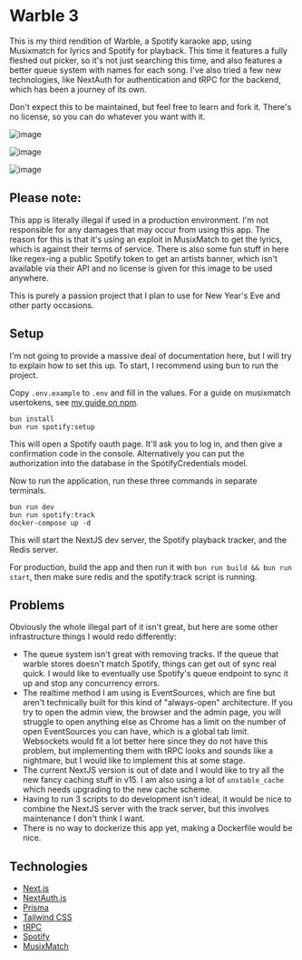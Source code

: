 # Warble 3

This is my third rendition of Warble, a Spotify karaoke app, using Musixmatch for lyrics and Spotify for playback. This time it features a fully fleshed out picker, so it's not just searching this time, and also features a better queue system with names for each song. I've also tried a few new technologies, like NextAuth for authentication and tRPC for the backend, which has been a journey of its own.

Don't expect this to be maintained, but feel free to learn and fork it. There's no license, so you can do whatever you want with it.

![image](https://github.com/user-attachments/assets/515d9721-325a-4224-b35d-3fa335c60c8e)

![image](https://github.com/user-attachments/assets/2e5d7097-7fad-4ed9-9478-731edecd50a4)

![image](https://github.com/user-attachments/assets/47c352f7-9729-4b77-8fea-55694e03fdf2)


## Please note:

This app is literally illegal if used in a production environment. I'm not responsible for any damages that may occur from using this app. The reason
for this is that it's using an exploit in MusixMatch to get the lyrics, which is against their terms of service. There is also some fun stuff in here like
regex-ing a public Spotify token to get an artists banner, which isn't available via their API and no license is given for this image to be used anywhere.

This is purely a passion project that I plan to use for New Year's Eve and other party occasions.

## Setup

I'm not going to provide a massive deal of documentation here, but I will try to explain how to set this up.
To start, I recommend using bun to run the project.

Copy `.env.example` to `.env` and fill in the values.
For a guide on musixmatch usertokens, see [my guide on npm](https://www.npmjs.com/package/musixmatch-richsync).

```
bun install
bun run spotify:setup
```

This will open a Spotify oauth page. It'll ask you to log in, and then give a confirmation code in the console.
Alternatively you can put the authorization into the database in the SpotifyCredentials model.

Now to run the application, run these three commands in separate terminals.

```
bun run dev
bun run spotify:track
docker-compose up -d
```

This will start the NextJS dev server, the Spotify playback tracker, and the Redis server.

For production, build the app and then run it with `bun run build && bun run start`, then make sure redis and the spotify:track script is running.

## Problems

Obviously the whole illegal part of it isn't great, but here are some other infrastructure things I would redo differently:

- The queue system isn't great with removing tracks. If the queue that warble stores doesn't match Spotify, things can get out of sync real quick. I would like to eventually use Spotify's queue endpoint to sync it up and stop any concurrency errors.
- The realtime method I am using is EventSources, which are fine but aren't technically built for this kind of "always-open" architecture. If you try to open the admin view, the browser and the admin page, you will struggle to open anything else as Chrome has a limit on the number of open EventSources you can have, which is a global tab limit. Websockets would fit a lot better here since they do not have this problem, but implementing them with tRPC looks and sounds like a nightmare, but I would like to implement this at some stage.
- The current NextJS version is out of date and I would like to try all the new fancy caching stuff in v15. I am also using a lot of `unstable_cache` which needs upgrading to the new cache scheme.
- Having to run 3 scripts to do development isn't ideal, it would be nice to combine the NextJS server with the track server, but this involves maintenance I don't think I want.
- There is no way to dockerize this app yet, making a Dockerfile would be nice.

## Technologies

-   [Next.js](https://nextjs.org)
-   [NextAuth.js](https://next-auth.js.org)
-   [Prisma](https://prisma.io)
-   [Tailwind CSS](https://tailwindcss.com)
-   [tRPC](https://trpc.io)
-   [Spotify](https://developer.spotify.com/)
-   [MusixMatch](https://musixmatch.com/)
